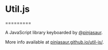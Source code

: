 # Util.js
=========

A JavaScript library keyboarded by [@pinjasaur](http://twitter.com/pinjasaur).

More info available at [pinjasaur.github.io/util-js/](http://pinjasaur.github.io/util-js/).